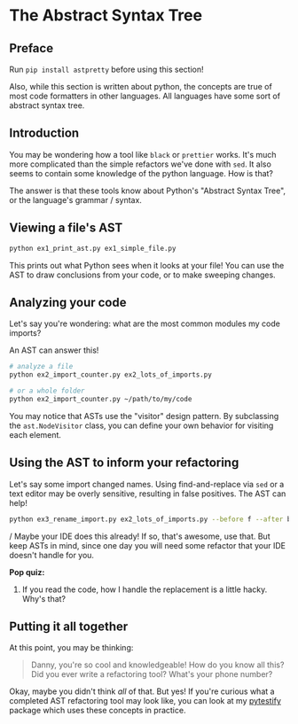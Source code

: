 # The Abstract Syntax Tree

## Preface

Run `pip install astpretty` before using this section!

Also, while this section is written about python, the concepts are true of most code formatters in other languages. All languages have some sort of abstract syntax tree.

## Introduction

You may be wondering how a tool like `black` or `prettier` works. It's much more complicated than the simple refactors we've done with `sed`. It also seems to contain some knowledge of the python language. How is that?

The answer is that these tools know about Python's "Abstract Syntax Tree", or the
language's grammar / syntax.

## Viewing a file's AST

```bash
python ex1_print_ast.py ex1_simple_file.py
```

This prints out what Python sees when it looks at your file! You can use the AST
to draw conclusions from your code, or to make sweeping changes.

## Analyzing your code

Let's say you're wondering: what are the most common modules my code imports?

An AST can answer this!

```bash
# analyze a file
python ex2_import_counter.py ex2_lots_of_imports.py

# or a whole folder
python ex2_import_counter.py ~/path/to/my/code
```

You may notice that ASTs use the "visitor" design pattern. By subclassing the
`ast.NodeVisitor` class, you can define your own behavior for visiting each element.

## Using the AST to inform your refactoring

Let's say some import changed names. Using find-and-replace via `sed` or a
text editor may be overly sensitive, resulting in false positives. The AST
can help!

```bash
python ex3_rename_import.py ex2_lots_of_imports.py --before f --after banana
```

/ Maybe your IDE does this already! If so, that's awesome, use that. But keep
ASTs in mind, since one day you will need some refactor that your IDE doesn't
handle for you.

**Pop quiz:**

1. If you read the code, how I handle the replacement is a little hacky. Why's that?

## Putting it all together

At this point, you may be thinking:

> Danny, you're so cool and knowledgeable! How do you know all this? Did you ever write a refactoring tool? What's your phone number?

Okay, maybe you didn't think _all_ of that. But yes! If you're curious
what a completed AST refactoring tool may look like, you can look at my
[pytestify](https://github.com/dannysepler/pytestify) package which uses these
concepts in practice.
